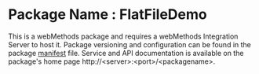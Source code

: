 # Package Name : FlatFileDemo
This is a webMethods package and requires a webMethods Integration Server to host it. Package versioning and configuration can be found in the package [manifest](./FlatFileDemo/manifest.v3) file. Service and API documentation is available on the package's home page http://&lt;server&gt;:&lt;port&gt;/&lt;packagename>.